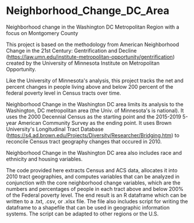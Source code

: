 # Neighborhood_Change_DC_Area
Neighborhood change in the Washington DC Metropolitan Region with a focus on Montgomery County


This project is based on the methodology from American Neighborhood Change in the 21st Century: Gentrification and Decline (https://law.umn.edu/institute-metropolitan-opportunity/gentrification) created by the University of Minnesota Institute on Metropolitan Opportunity. 

Like the University of Minnesota's analysis, this project tracks the net and percent changes in people living above and below 200 percent of the federal poverty level in Census tracts over time.

Neighborhood Change in the Washington DC area limits its analysis to the Washington, DC metropolitan area (the Univ. of Minnesota's is national). It uses the 2000 Decennial Census as the starting point and the 2015-2019 5-year American Community Survey as the ending point. It uses Brown University's Longitudinal Tract Database (https://s4.ad.brown.edu/Projects/Diversity/Researcher/Bridging.htm) to reconcile Census tract geography changes that occured in 2010. 

Neighborhood Change in the Washington DC area also includes race and ethnicity and housing variables.

The code provided here extracts Census and ACS data, allocates it into 2010 tract geographies, and computes variables that can be analyzed in conjunction with the core neighborhood change variables, which are the numbers and percentages of people in each tract above and below 200% of the Federal poverty level. The end result is an R dataframe which can be written to a .txt, .csv, or .xlsx file. The file also includes script for writing the dataframe to a shapefile that can be used in geographic information systems. The script can be adapted to other regions or the U.S.

